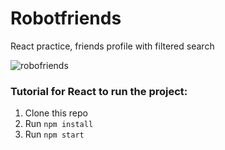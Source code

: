 # Robotfriends
React practice, friends profile with filtered search

![robofriends](https://user-images.githubusercontent.com/114468848/224445898-ca6e9697-91d8-4fed-8f99-69603b757af7.jpg)

### Tutorial for React to run the project:

1. Clone this repo
2. Run `npm install`
3. Run `npm start`
